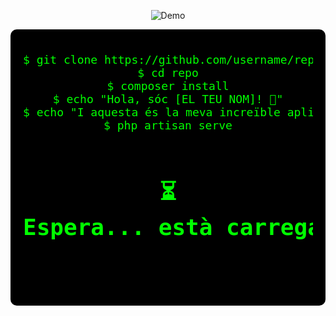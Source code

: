 <p align="center">
  <img src="https://i.imgur.com/5dNv2qM.gif" alt="Demo" />
</p>

<div style="background-color:black; padding:20px; border-radius:10px; text-align: center;">
  <pre style="color:#00ff00; font-family:monospace; font-size:18px;">
$ git clone https://github.com/username/repo.git
$ cd repo
$ composer install
$ echo "Hola, sóc [EL TEU NOM]! 🚀"
$ echo "I aquesta és la meva increïble aplicació!"
$ php artisan serve

# ⏳ Espera... està carregant la genialitat...
  </pre>
</div>





